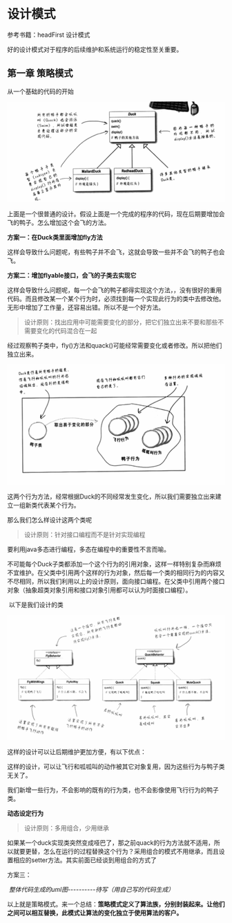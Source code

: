 #                               设计模式

参考书籍：headFirst 设计模式



好的设计模式对于程序的后续维护和系统运行的稳定性至关重要。

## 第一章 策略模式



从一个基础的代码的开始

<img src="设计模式/image/image-20201126164458842.png" alt="image-20201126164458842" style="zoom: 80%;" />

​	上面是一个很普通的设计。假设上面是一个完成的程序的代码，现在后期要增加会飞的鸭子。怎么增加这个会飞的方法。

**方案一：在Duck类里面增加fly方法**

这样会导致什么问题呢，有些鸭子并不会飞，这就会导致一些并不会飞的鸭子也会飞。

**方案二：增加flyable接口，会飞的子类去实现它**

这样会导致什么问题呢，每一个会飞的鸭子都得实现这个方法，，没有很好的重用代码。而且修改某一个某个行为时，必须找到每一个实现此行为的类中去修改他。无形中增加了工作量，还容易出错。所以不是一个好方法。



> 设计原则：找出应用中可能需要变化的部分，把它们独立出来不要和那些不需要变化的代码混合在一起



经过观察鸭子类中，fly()方法和quack()可能经常需要变化或者修改。所以把他们独立出来。



![image-20201126170520191](设计模式/image/image-20201126170520191.png)

这两个行为方法，经常根据Duck的不同经常发生变化，所以我们需要独立出来建立一组新类代表某个行为。

那么我们怎么样设计这两个类呢



> 设计原则：针对接口编程而不是针对实现编程

要利用java多态进行编程，多态在编程中的重要性不言而喻。

不可能每个Duck子类都添加一个这个行为的引用对象，这样一样特别复杂而麻烦不宜维护。在父类中引用两个这样的行为对象，然后每一个类的相同行为的内容又不尽相同，所以我们利用以上的设计原则，面向接口编程。在父类中引用两个接口对象（抽象超类对象引用和接口对象引用都可以认为时面接口编程）。

​	以下是我们设计的类

![image-20201126173106171](设计模式/image/image-20201126173106171.png)

这样的设计可以让后期维护更加方便，有以下优点：

这样的设计，可以让飞行和呱呱叫的动作被其它对象复用，因为这些行为与鸭子类无关了。

我们新增一些行为，不会影响的既有的行为类，也不会影像使用飞行行为的鸭子类。

**动态设定行为**

> 设计原则：多用组合，少用继承

如果某一个duck实现类突然变成哑巴了，那之前quack的行为方法就不适用，所以就要更替，怎么在运行的过程替换这个行为？采用组合的模式不用继承，而且设置相应的setter方法。其实前面已经谈到用组合的方式了



方案三：		

​									*整体代码生成的uml图----------待写（用自己写的代码生成）* 















以上就是策略模式。来一个总结：**策略模式定义了算法族，分别封装起来。让他们之间可以相互替换，此模式让算法的变化独立于使用算法的客户。**

